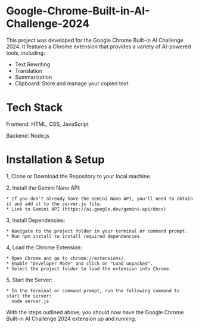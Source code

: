 # Google-Chrome-Built-in-AI-Challenge-2024

This project was developed for the Google Chrome Built-in AI Challenge 2024. It features a Chrome extension that provides a variety of AI-powered tools, including:

* Text Rewriting
* Translation
* Summarization
* Clipboard: Store and manage your copied text.

# Tech Stack
Frontend: HTML, CSS, JavaScript  

Backend: Node.js

# Installation & Setup
1, Clone or Download the Repository to your local machine.  

2, Install the Gemini Nano API:  

    * If you don't already have the Gemini Nano API, you'll need to obtain it and add it to the server.js file. 
    * Link to Gemini API (https://ai.google.dev/gemini-api/docs)
3, Install Dependencies:  

    * Navigate to the project folder in your terminal or command prompt.
    * Run npm install to install required dependencies.
4, Load the Chrome Extension:  

    * Open Chrome and go to chrome://extensions/.
    * Enable "Developer Mode" and click on "Load unpacked".
    * Select the project folder to load the extension into Chrome.
5, Start the Server:   

    * In the terminal or command prompt, run the following command to start the server:
      node server.js

With the steps outlined above, you should now have the Google Chrome Built-in AI Challenge 2024 extension up and running.
